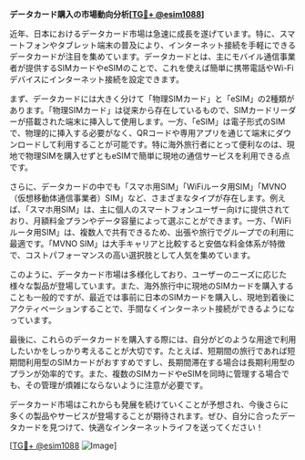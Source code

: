 **データカード購入の市場動向分析[[TG💪+ @esim1088](https://t.me/s/esim1088)]**

近年、日本におけるデータカード市場は急速に成長を遂げています。特に、スマートフォンやタブレット端末の普及により、インターネット接続を手軽にできるデータカードが注目を集めています。データカードとは、主にモバイル通信事業者が提供するSIMカードやeSIMのことで、これを使えば簡単に携帯電話やWi-Fiデバイスにインターネット接続を設定できます。

まず、データカードには大きく分けて「物理SIMカード」と「eSIM」の2種類があります。「物理SIMカード」は従来から存在しているもので、SIMカードリーダーが搭載された端末に挿入して使用します。一方、「eSIM」は電子形式のSIMで、物理的に挿入する必要がなく、QRコードや専用アプリを通じて端末にダウンロードして利用することが可能です。特に海外旅行者にとって便利なのは、現地で物理SIMを購入せずともeSIMで簡単に現地の通信サービスを利用できる点です。

さらに、データカードの中でも「スマホ用SIM」「WiFiルータ用SIM」「MVNO（仮想移動体通信事業者）SIM」など、さまざまなタイプが存在します。例えば、「スマホ用SIM」は、主に個人のスマートフォンユーザー向けに提供されており、月額料金プランやデータ容量によって選ぶことができます。一方、「WiFiルータ用SIM」は、複数人で共有できるため、出張や旅行でグループでの利用に最適です。「MVNO SIM」は大手キャリアと比較すると安価な料金体系が特徴で、コストパフォーマンスの高い選択肢として人気を集めています。

このように、データカード市場は多様化しており、ユーザーのニーズに応じた様々な製品が登場しています。また、海外旅行中に現地のSIMカードを購入することも一般的ですが、最近では事前に日本のSIMカードを購入し、現地到着後にアクティベーションすることで、手間なくインターネット接続ができるようになっています。

最後に、これらのデータカードを購入する際には、自分がどのような用途で利用したいかをしっかり考えることが大切です。たとえば、短期間の旅行であれば短期間利用型のSIMカードがおすすめですし、長期間滞在する場合は長期利用型のプランが効率的です。また、複数のSIMカードやeSIMを同時に管理する場合でも、その管理が煩雑にならないように注意が必要です。

データカード市場はこれからも発展を続けていくことが予想され、今後さらに多くの製品やサービスが登場することが期待されます。ぜひ、自分に合ったデータカードを見つけて、快適なインターネットライフを送ってください！

[[TG💪+ @esim1088](https://t.me/s/esim1088) ![Image](https://i.postimg.cc/Y0z9fWf4/image.png)]